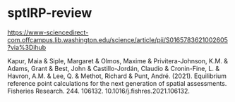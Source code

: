 # sptlRP-review
https://www-sciencedirect-com.offcampus.lib.washington.edu/science/article/pii/S0165783621002605?via%3Dihub

Kapur, Maia & Siple, Margaret & Olmos, Maxime & Privitera-Johnson, K.M. & Adams, Grant & Best, John & Castillo-Jordán, Claudio & Cronin-Fine, L. & Havron, A.M. & Lee, Q. & Methot, Richard & Punt, André. (2021). Equilibrium reference point calculations for the next generation of spatial assessments. Fisheries Research. 244. 106132. 10.1016/j.fishres.2021.106132. 
